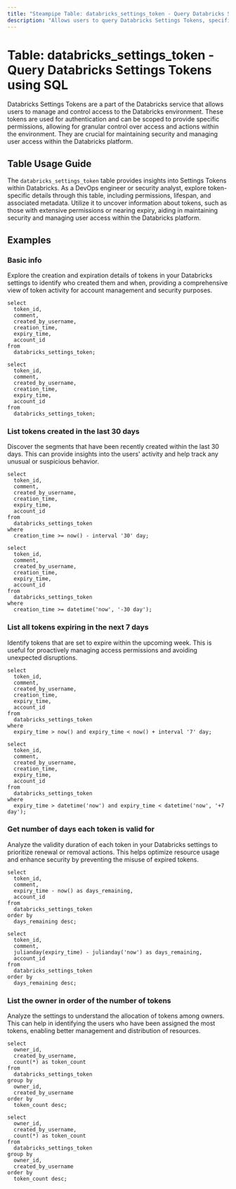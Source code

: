 ```yaml
---
title: "Steampipe Table: databricks_settings_token - Query Databricks Settings Tokens using SQL"
description: "Allows users to query Databricks Settings Tokens, specifically providing insights into token settings and associated metadata."
---
```


# Table: databricks_settings_token - Query Databricks Settings Tokens using SQL

Databricks Settings Tokens are a part of the Databricks service that allows users to manage and control access to the Databricks environment. These tokens are used for authentication and can be scoped to provide specific permissions, allowing for granular control over access and actions within the environment. They are crucial for maintaining security and managing user access within the Databricks platform.

## Table Usage Guide

The `databricks_settings_token` table provides insights into Settings Tokens within Databricks. As a DevOps engineer or security analyst, explore token-specific details through this table, including permissions, lifespan, and associated metadata. Utilize it to uncover information about tokens, such as those with extensive permissions or nearing expiry, aiding in maintaining security and managing user access within the Databricks platform.

## Examples

### Basic info
Explore the creation and expiration details of tokens in your Databricks settings to identify who created them and when, providing a comprehensive view of token activity for account management and security purposes.

```sql+postgres
select
  token_id,
  comment,
  created_by_username,
  creation_time,
  expiry_time,
  account_id
from
  databricks_settings_token;
```

```sql+sqlite
select
  token_id,
  comment,
  created_by_username,
  creation_time,
  expiry_time,
  account_id
from
  databricks_settings_token;
```

### List tokens created in the last 30 days
Discover the segments that have been recently created within the last 30 days. This can provide insights into the users' activity and help track any unusual or suspicious behavior.

```sql+postgres
select
  token_id,
  comment,
  created_by_username,
  creation_time,
  expiry_time,
  account_id
from
  databricks_settings_token
where
  creation_time >= now() - interval '30' day;
```

```sql+sqlite
select
  token_id,
  comment,
  created_by_username,
  creation_time,
  expiry_time,
  account_id
from
  databricks_settings_token
where
  creation_time >= datetime('now', '-30 day');
```

### List all tokens expiring in the next 7 days
Identify tokens that are set to expire within the upcoming week. This is useful for proactively managing access permissions and avoiding unexpected disruptions.

```sql+postgres
select
  token_id,
  comment,
  created_by_username,
  creation_time,
  expiry_time,
  account_id
from
  databricks_settings_token
where
  expiry_time > now() and expiry_time < now() + interval '7' day;
```

```sql+sqlite
select
  token_id,
  comment,
  created_by_username,
  creation_time,
  expiry_time,
  account_id
from
  databricks_settings_token
where
  expiry_time > datetime('now') and expiry_time < datetime('now', '+7 day');
```

### Get number of days each token is valid for
Analyze the validity duration of each token in your Databricks settings to prioritize renewal or removal actions. This helps optimize resource usage and enhance security by preventing the misuse of expired tokens.

```sql+postgres
select
  token_id,
  comment,
  expiry_time - now() as days_remaining,
  account_id
from
  databricks_settings_token
order by
  days_remaining desc;
```

```sql+sqlite
select
  token_id,
  comment,
  julianday(expiry_time) - julianday('now') as days_remaining,
  account_id
from
  databricks_settings_token
order by
  days_remaining desc;
```

### List the owner in order of the number of tokens
Analyze the settings to understand the allocation of tokens among owners. This can help in identifying the users who have been assigned the most tokens, enabling better management and distribution of resources.

```sql+postgres
select
  owner_id,
  created_by_username,
  count(*) as token_count
from
  databricks_settings_token
group by
  owner_id,
  created_by_username
order by
  token_count desc;
```

```sql+sqlite
select
  owner_id,
  created_by_username,
  count(*) as token_count
from
  databricks_settings_token
group by
  owner_id,
  created_by_username
order by
  token_count desc;
```
